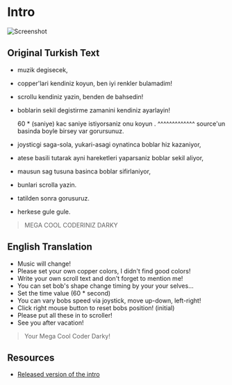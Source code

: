 # Intro

![Screenshot](https://raw.githubusercontent.com/bronxwhq/amiga/master/screenshot.png)

## Original Turkish Text

* muzik degisecek,
* copper'lari kendiniz koyun, ben iyi renkler bulamadim!
* scrollu kendiniz yazin, benden de bahsedin!
* boblarin sekil degistirme zamanini kendiniz ayarlayin!

    60 * (saniye) kac saniye istiyorsaniz onu koyun .
    ^^^^^^^^^^^^^
    source'un basinda boyle birsey var gorursunuz.

* joysticgi saga-sola, yukari-asagi oynatinca boblar hiz kazaniyor,
* atese basili tutarak ayni hareketleri yaparsaniz boblar sekil aliyor,
* mausun sag tusuna basinca boblar sifirlaniyor,
* bunlari scrolla yazin.
* tatilden sonra gorusuruz.
* herkese gule gule.

> MEGA COOL CODERINIZ DARKY

## English Translation

* Music will change!
* Please set your own copper colors, I didn't find good colors!
* Write your own scroll text and don't forget to mention me!
* You can set bob's shape change timing by your your selves...
* Set the time value (60 * second)
* You can vary bobs speed via joystick, move up-down, left-right!
* Click right mouse button to reset bobs position! (initial)
* Please put all these in to scroller!
* See you after vacation!

> Your Mega Cool Coder Darky!

## Resources

* [Released version of the intro][01]

[01]: http://janeway.exotica.org.uk/release.php?id=4122
